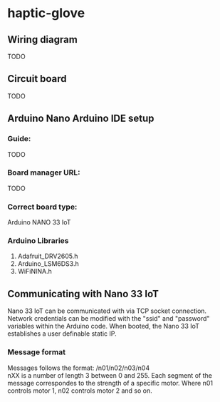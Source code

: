 # haptic-glove

## Wiring diagram
TODO

## Circuit board

TODO

## Arduino Nano Arduino IDE setup 

### Guide:
TODO

### Board manager URL:
TODO

### Correct board type:
Arduino NANO 33 IoT

### Arduino Libraries
 
1. Adafruit_DRV2605.h
2. Arduino_LSM6DS3.h
3. WiFiNINA.h

## Communicating with Nano 33 IoT

Nano 33 IoT can be communicated with via TCP socket connection.
Network credentials can be modified with the "ssid" and "password" variables within the Arduino code.
When booted, the Nano 33 IoT establishes a user definable static IP.

### Message format
Messages follows the format: /n01/n02/n03/n04  
nXX is a number of length 3 between 0 and 255.
Each segment of the message correspondes to the strength of a specific motor.
Where n01 controls motor 1, n02 controls motor 2 and so on.
